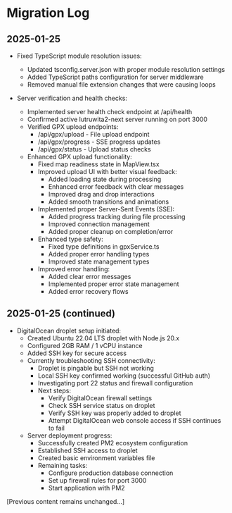 # Migration Log

## 2025-01-25
- Fixed TypeScript module resolution issues:
  - Updated tsconfig.server.json with proper module resolution settings
  - Added TypeScript paths configuration for server middleware
  - Removed manual file extension changes that were causing loops

- Server verification and health checks:
  - Implemented server health check endpoint at /api/health
  - Confirmed active lutruwita2-next server running on port 3000
  - Verified GPX upload endpoints:
    * /api/gpx/upload - File upload endpoint
    * /api/gpx/progress - SSE progress updates
    * /api/gpx/status - Upload status checks
  - Enhanced GPX upload functionality:
    - Fixed map readiness state in MapView.tsx
    - Improved upload UI with better visual feedback:
      * Added loading state during processing
      * Enhanced error feedback with clear messages
      * Improved drag and drop interactions
      * Added smooth transitions and animations
    - Implemented proper Server-Sent Events (SSE):
      * Added progress tracking during file processing
      * Improved connection management
      * Added proper cleanup on completion/error
    - Enhanced type safety:
      * Fixed type definitions in gpxService.ts
      * Added proper error handling types
      * Improved state management types
    - Improved error handling:
      * Added clear error messages
      * Implemented proper error state management
      * Added error recovery flows

## 2025-01-25 (continued)
- DigitalOcean droplet setup initiated:
  * Created Ubuntu 22.04 LTS droplet with Node.js 20.x
  * Configured 2GB RAM / 1 vCPU instance
  * Added SSH key for secure access
  * Currently troubleshooting SSH connectivity:
    - Droplet is pingable but SSH not working
    - Local SSH key confirmed working (successful GitHub auth)
    - Investigating port 22 status and firewall configuration
    - Next steps:
      * Verify DigitalOcean firewall settings
      * Check SSH service status on droplet
      * Verify SSH key was properly added to droplet
      * Attempt DigitalOcean web console access if SSH continues to fail
  - Server deployment progress:
    * Successfully created PM2 ecosystem configuration
    * Established SSH access to droplet
    * Created basic environment variables file
    * Remaining tasks:
      - Configure production database connection
      - Set up firewall rules for port 3000
      - Start application with PM2

[Previous content remains unchanged...]
